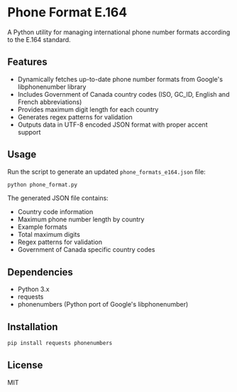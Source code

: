# Phone Format E.164

A Python utility for managing international phone number formats according to the E.164 standard.

## Features

- Dynamically fetches up-to-date phone number formats from Google's libphonenumber library
- Includes Government of Canada country codes (ISO, GC_ID, English and French abbreviations)
- Provides maximum digit length for each country
- Generates regex patterns for validation
- Outputs data in UTF-8 encoded JSON format with proper accent support

## Usage

Run the script to generate an updated `phone_formats_e164.json` file:

```bash
python phone_format.py
```

The generated JSON file contains:
- Country code information
- Maximum phone number length by country
- Example formats
- Total maximum digits
- Regex patterns for validation
- Government of Canada specific country codes

## Dependencies

- Python 3.x
- requests
- phonenumbers (Python port of Google's libphonenumber)

## Installation

```bash
pip install requests phonenumbers
```

## License

MIT
